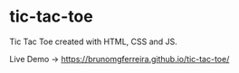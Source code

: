 # tic-tac-toe
Tic Tac Toe created with HTML, CSS and JS.

Live Demo -> https://brunomgferreira.github.io/tic-tac-toe/
